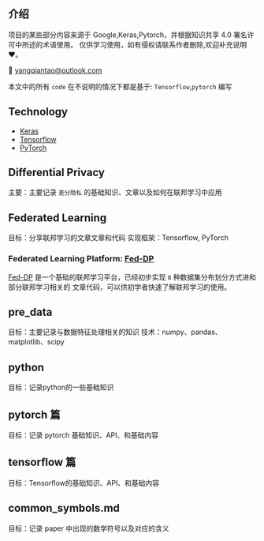 ## 介绍
项目的某些部分内容来源于 Google,Keras,Pytorch，并根据知识共享 4.0 署名许可中所述的术语使用。
仅供学习使用，如有侵权请联系作者删除,欢迎补充说明 ❤️。

📧 yangqiantao@outlook.com

本文中的所有 `code` 在不说明的情况下都是基于: `Tensorflow`,`pytorch` 编写

## Technology
- [Keras](https://keras-zh.readthedocs.io)
- [Tensorflow](https://tensorflow.google.cn)
- [PyTorch](https://pytorch.org/tutorials/)

## Differential Privacy
主要：主要记录 `差分隐私` 的基础知识、文章以及如何在联邦学习中应用

## Federated Learning  
目标：分享联邦学习的文章文章和代码
实现框架：Tensorflow, PyTorch

### Federated Learning Platform: [Fed-DP](https://github.com/NigeloYang/Fed-DP)
[Fed-DP](https://github.com/NigeloYang/Fed-DP) 是一个基础的联邦学习平台，已经初步实现 `8` 种数据集分布划分方式进和部分联邦学习相关的
文章代码，可以供初学者快速了解联邦学习的使用。

## pre_data
目标：主要记录与数据特征处理相关的知识
技术：numpy、pandas、matplotlib、scipy

## python
目标：记录python的一些基础知识

## pytorch 篇
目标：记录 pytorch 基础知识、API、和基础内容

## tensorflow 篇
目标：Tensorflow的基础知识、API、和基础内容

## common_symbols.md
目标：记录 paper 中出现的数学符号以及对应的含义





